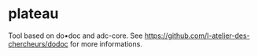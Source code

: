 # plateau

Tool based on do•doc and adc-core.
See https://github.com/l-atelier-des-chercheurs/dodoc for more informations.
